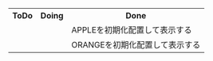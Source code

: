 <table>
<tr>
    <th>ToDo</th>
    <th>Doing</th>
    <th>Done</th>
    </tr>
    <tr>
      <td>　</td>
      <td>　</td>
      <td>APPLEを初期化配置して表示する</td>
    </tr>
    <tr>
      <td>　</td>
      <td>　</td>
      <td>ORANGEを初期化配置して表示する</td>
    </tr>
</table>
